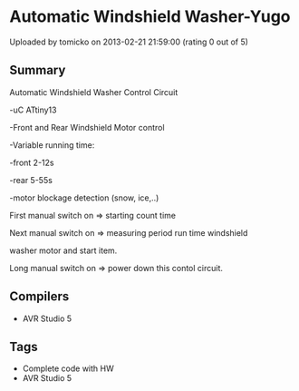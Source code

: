 # Automatic Windshield Washer-Yugo

Uploaded by tomicko on 2013-02-21 21:59:00 (rating 0 out of 5)

## Summary

Automatic Windshield Washer Control Circuit  

-uC ATtiny13  

-Front and Rear Windshield Motor control  

-Variable running time:  

 -front 2-12s  

 -rear 5-55s  

-motor blockage detection (snow, ice,..)


First manual switch on => starting count time  

Next manual switch on => measuring period run time windshield  

 washer motor and start item.  

Long manual switch on => power down this contol circuit.

## Compilers

- AVR Studio 5

## Tags

- Complete code with HW
- AVR Studio 5
